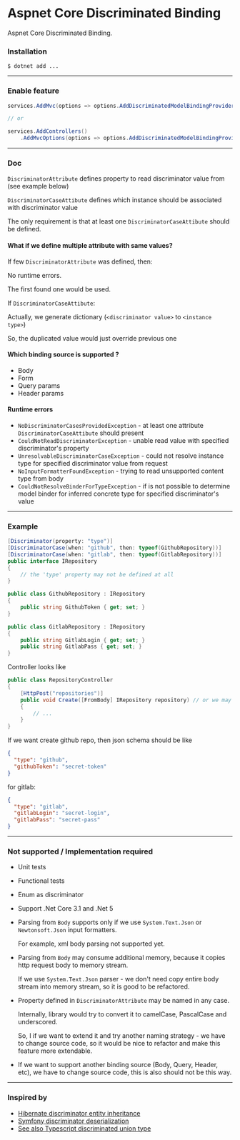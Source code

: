 # Aspnet Core Discriminated Binding
Aspnet Core Discriminated Binding.


### Installation 

```console
$ dotnet add ...
```

---

### Enable feature

```c#
services.AddMvc(options => options.AddDiscriminatedModelBindingProvider());

// or

services.AddControllers()
    .AddMvcOptions(options => options.AddDiscriminatedModelBindingProvider());
```

---

### Doc

`DiscriminatorAttribute` defines property to read discriminator value from (see example below)

`DiscriminatorCaseAttibute` defines which instance should be associated with discriminator value

The only requirement is that at least one `DiscriminatorCaseAttibute` should be defined.  

#### What if we define multiple attribute with same values?
If few `DiscriminatorAttribute` was defined, then:

No runtime errors.

The first found one would be used.

If `DiscriminatorCaseAttibute`:

Actually, we generate dictionary (`<discriminator value>` to `<instance type>`)

So, the duplicated value would just override previous one

#### Which binding source is supported ?
- Body
- Form
- Query params
- Header params

#### Runtime errors
- `NoDiscriminatorCasesProvidedException` - at least one attribute `DiscriminatorCaseAttibute` should present
- `CouldNotReadDiscriminatorException` - unable read value with specified discriminator's property
- `UnresolvableDiscriminatorCaseException` - could not resolve instance type for specified discriminator value from request
- `NoInputFormatterFoundException` - trying to read unsupported content type from body
- `CouldNotResolveBinderForTypeException` - if is not possible to determine model binder for inferred concrete type for specified discriminator's value

---

### Example

```c#
[Discriminator(property: "type")]
[DiscriminatorCase(when: "github", then: typeof(GithubRepository))]
[DiscriminatorCase(when: "gitlab", then: typeof(GitlabRepository))]
public interface IRepository
{
    // the 'type' property may not be defined at all
}

public class GithubRepository : IRepository
{
    public string GithubToken { get; set; }
}

public class GitlabRepository : IRepository
{
    public string GitlabLogin { get; set; }
    public string GitlabPass { get; set; }
}
```

Controller looks like

```c#
public class RepositoryController
{
    [HttpPost("repositories")]
    public void Create([FromBody] IRepository repository) // or we may use [FromQuery], or from other supported binding sources
    {
        // ...
    }
}
```

If we want create github repo, then json schema should be like
```json
{
  "type": "github",
  "githubToken": "secret-token"
}
```

for gitlab:
```json
{
  "type": "gitlab",
  "gitlabLogin": "secret-login",
  "gitlabPass": "secret-pass"
}
```

---

### Not supported / Implementation required
- Unit tests
- Functional tests
- Enum as discriminator
- Support .Net Core 3.1 and .Net 5
- Parsing from `Body` supports only if we use `System.Text.Json` or `Newtonsoft.Json` input formatters.

    For example, xml body parsing not supported yet.

- Parsing from `Body` may consume additional memory, because it copies http request body to memory stream.

    If we use `System.Text.Json` parser - we don't need copy entire body stream into memory stream, so it is good to be refactored.

- Property defined in `DiscriminatorAttribute` may be named in any case.
  
  Internally, library would try to convert it to camelCase, PascalCase and underscored. 
  
  So, I if we want to extend it and try another naming strategy - we have to change source code, so it would be nice to refactor and make this feature more extendable. 

- If we want to support another binding source (Body, Query, Header, etc), we have to change source code, this is also should not be this way.

---

### Inspired by
- [Hibernate discriminator entity inheritance](https://www.baeldung.com/hibernate-inheritance#1-discriminator-values)
- [Symfony discriminator deserialization](https://symfony.com/doc/current/components/serializer.html#serializing-interfaces-and-abstract-classes)
- [See also Typescript discriminated union type](https://www.typescriptlang.org/docs/handbook/2/narrowing.html#discriminated-unions)